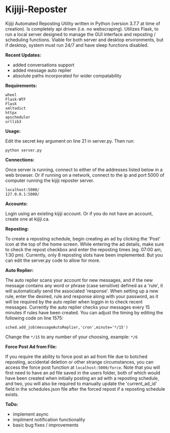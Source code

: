 # Kijiji-Reposter
Kijiji Automated Reposting Utility written in Python (version 3.7.7 at time of creation). Is completely api driven (i.e. no webscraping). Utilizes Flask, to run a local server designed to  manage the GUI interface and reposting / scheduling functions. Viable for both server and desktop environments, but if desktop, system must run 24/7 and have sleep functions disabled.


__Recent Updates:__
- added conversations support
- added message auto replier
- absolute paths incorporated for wider compatability

__Requirements:__
```
wheel
Flask-WTF
Flask
xmltodict
httpx
apscheduler
urllib3
```


__Usage:__

Edit the secret key argument on line 21 in server.py. Then run:
```
python server.py
```


__Connections:__

Once server is running, connect to either of the addresses listed below in a web browser. Or if running on a network, connect to the ip and port 5000 of computer running the kijiji reposter server.
```
localhost:5000/
127.0.0.1:5000/
```


__Accounts:__

Login using an existing kijiji account. Or if you do not have an account, create one at kijiji.ca.


__Reposting:__

To create a reposting schedule, begin creating an ad by clicking the 'Post' icon at the top of the home screen. While entering the ad details, make sure to check the repost checkbox and enter the reposting times (eg. 07:00 am, 1:30 pm). Currently, only 8 reposting slots have been implemented. But you can edit the server.py code to allow for more.


__Auto Replier:__

The auto replier scans your account for new messages, and if the new message contains any word or phrase (case sensitive) defined as a 'rule', it will automatically send the associated 'response'. When setting up a new rule, enter the desired, rule and response along with your password, as it will be required by the auto replier when loggin in to check recent messages. Currently the auto replier checks your messages every 15 minutes if rules have been created.  You can adjust the timing by editing the following code on line 1575:

```
sched.add_job(messageAutoReplier,'cron',minute='*/15')
```

Change the `*/15` to any number of your choosing, example: `*/6`


__Force Post Ad from File:__

If you require the ability to force post an ad from file due to botched reposting, accidental deletion or other strange circumstances, you can access the force post function at `localhost:5000/force`. Note that you will first need to have an ad file saved in the users folder, both of which would have been created when initially posting an ad with a reposting schedule, and two, you will also be required to manually update the 'current_ad_id' field in the schedules.json file after the forced repost if a reposting schedule exists.


__ToDo:__

- implement async
- impliment notification functionality
- basic bug fixes / improvements

